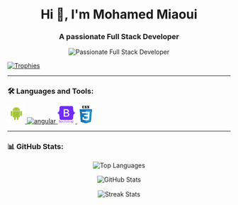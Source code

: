 <h1 align="center">Hi 👋, I'm Mohamed Miaoui</h1>
<h3 align="center">A passionate Full Stack Developer</h3>

<p align="center">
  <img src="[https://your-image-link-here.jpg](https://media3.giphy.com/media/v1.Y2lkPTc5MGI3NjExYjcza2RxNWd4dXZhOWgwcmp1ZmQ2MDN5cWlybGk0djRsZ2Fxcms1dCZlcD12MV9pbnRlcm5hbF9naWZfYnlfaWQmY3Q9Zw/QNFhOolVeCzPQ2Mx85/giphy.webp)" alt="Passionate Full Stack Developer" width="500"/>
</p>

<p align="left">
  <a href="https://github.com/ryo-ma/github-profile-trophy">
    <img src="https://github-profile-trophy.vercel.app/?username=mohamed-miaoui&theme=darkhub&no-bg=true&row=1&column=7" alt="Trophies" />
  </a>
</p>

---

### 🛠️ Languages and Tools:

<p align="left">
  <a href="https://developer.android.com" target="_blank" rel="noreferrer">
    <img src="https://raw.githubusercontent.com/devicons/devicon/master/icons/android/android-original-wordmark.svg" alt="android" width="40" height="40"/>
  </a>
  <a href="https://angular.io" target="_blank" rel="noreferrer">
    <img src="https://angular.io/assets/images/logos/angular/angular.svg" alt="angular" width="40" height="40"/>
  </a>
  <a href="https://getbootstrap.com" target="_blank" rel="noreferrer">
    <img src="https://raw.githubusercontent.com/devicons/devicon/master/icons/bootstrap/bootstrap-plain-wordmark.svg" alt="bootstrap" width="40" height="40"/>
  </a>
  <a href="https://www.w3schools.com/css/" target="_blank" rel="noreferrer">
    <img src="https://raw.githubusercontent.com/devicons/devicon/master/icons/css3/css3-original-wordmark.svg" alt="css3" width="40" height="40"/>
  </a>
  <!-- Add other icons as before -->
</p>

---

### 📊 GitHub Stats:

<p align="center">
  <img align="center" src="https://github-readme-stats.vercel.app/api/top-langs?username=mohamed-miaoui&show_icons=true&locale=en&layout=compact" alt="Top Languages" />
</p>

<p align="center">
  <img align="center" src="https://github-readme-stats.vercel.app/api?username=mohamed-miaoui&show_icons=true&locale=en" alt="GitHub Stats" />
</p>

<p align="center">
  <img align="center" src="https://github-readme-streak-stats.herokuapp.com/?user=mohamed-miaoui" alt="Streak Stats" />
</p>
